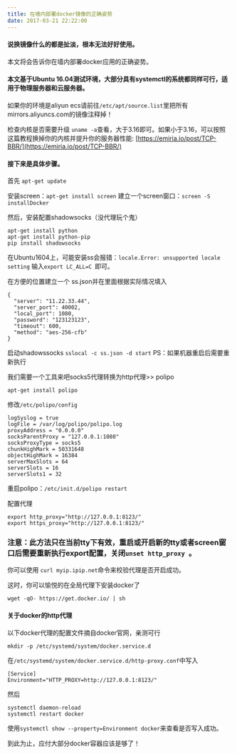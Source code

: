 ```yaml
---
title: 在墙内部署docker镜像的正确姿势
date: 2017-03-21 22:22:00
---
```


#### 说换镜像什么的都是扯淡，根本无法好好使用。

本文将会告诉你在墙内部署docker应用的正确姿势。

#### 本文基于Ubuntu 16.04测试环境，大部分具有systemctl的系统都同样可行，适用于物理服务器和云服务器。

如果你的环境是aliyun ecs请前往`/etc/apt/source.list`里把所有mirrors.aliyuncs.com的镜像注释掉！

检查内核是否需要升级 `uname -a`查看，大于3.16即可。如果小于3.16，可以按照这篇教程换掉你的内核并提升你的服务器性能: [https://emiria.io/post/TCP-BBR/](https://emiria.io/post/TCP-BBR/)

#### 接下来是具体步骤。

<!--more-->

首先 `apt-get update`

安装screen：`apt-get install screen`
建立一个screen窗口：`screen -S installDocker`

然后，安装配置shadowsocks（没代理玩个鬼）
```
apt-get install python
apt-get install python-pip
pip install shadowsocks
```
在Ubuntu1604上，可能安装ss会报错：`locale.Error: unsupported locale setting`
输入`export LC_ALL=C `即可。

在方便的位置建立一个 ss.json并在里面根据实际情况填入
```
{
  "server": "11.22.33.44",
  "server_port": 40002,
  "local_port": 1080,
  "password": "123123123",
  "timeout": 600,
  "method": "aes-256-cfb"
}
```
启动shadowssocks
`sslocal -c ss.json -d start`
PS：如果机器重启后需要重新执行

我们需要一个工具来吧socks5代理转换为http代理>> polipo
```
apt-get install polipo
```

修改`/etc/polipo/config`
```
logSyslog = true
logFile = /var/log/polipo/polipo.log
proxyAddress = "0.0.0.0"
socksParentProxy = "127.0.0.1:1080"
socksProxyType = socks5
chunkHighMark = 50331648
objectHighMark = 16384
serverMaxSlots = 64
serverSlots = 16
serverSlots1 = 32
```

重启polipo：`/etc/init.d/polipo restart`

配置代理
```
export http_proxy="http://127.0.0.1:8123/"
export https_proxy="http://127.0.0.1:8123/"
```
### 注意：此方法只在当前tty下有效，重启或开启新的tty或者screen窗口后需要重新执行export配置，关闭`unset http_proxy `。

你可以使用 `curl myip.ipip.net`命令来校验代理是否开启成功。

这时，你可以愉悦的在全局代理下安装docker了
```
wget -qO- https://get.docker.io/ | sh
```
#### 关于docker的http代理

以下docker代理的配置文件摘自docker官网，亲测可行

```
mkdir -p /etc/systemd/system/docker.service.d
```
在`/etc/systemd/system/docker.service.d/http-proxy.conf`中写入
```
[Service]
Environment="HTTP_PROXY=http://127.0.0.1:8123/"
```
然后
```
systemctl daemon-reload
systemctl restart docker
```
使用`systemctl show --property=Environment docker`来查看是否写入成功。

到此为止，应付大部分docker容器应该是够了！
